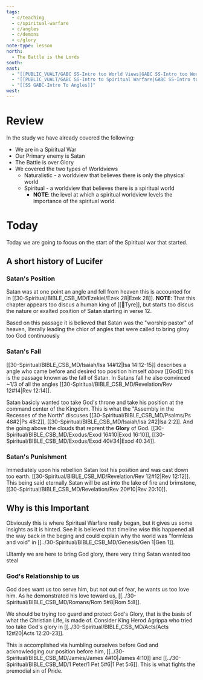 ```yaml
---
tags:
  - c/teaching
  - c/spiritual-warfare
  - c/angles
  - c/demons
  - c/glory
note-type: lesson
north:
  - The Battle is the Lords
south: 
east:
  - "[[PUBLIC_VUALT/GABC SS-Intro too World Views|GABC SS-Intro too World Views]]"
  - "[[PUBLIC_VUALT/GABC SS-Intro to Spiritual Warfare|GABC SS-Intro to Spiritual Warfare]]"
  - "[[SS GABC-Intro To Angles]]"
west:
---
```

# Review
In the study we have already covered the following:
- We are in a Spiritual War
- Our Primary enemy is Satan
- The Battle is over Glory
- We covered the two types of Worldviews
    - Naturalistic - a worldview that believes there is only the physical world
    - Spiritual - a worldview that believes there is a spiritual world
        - **NOTE**: the level at which a spiritual worldview levels the importance of the spiritual world.


# Today
Today we are going to focus on the start of  the Spiritual war that started.

## A short history of Lucifer

### Satan's Position

Satan was at one point an angle and fell from heaven this is accounted for in [[30-Spiritual/BIBLE_CSB_MD/Ezekiel/Ezek 28|Ezek 28]]. 
**NOTE**: That this chapter appears too discus a human king of [[📌Tyre]], but starts too discus the nature or exalted position of Satan starting in verse 12.

Based on this passage it is believed that Satan was the "worship pastor" of heaven, literally leading the chior of angles that were called to bring glroy too God continuously
### Satan's Fall

[[30-Spiritual/BIBLE_CSB_MD/Isaiah/Isa 14#12|Isa 14:12-15]] describes a angle who came before and desired too position himself *above* [[God]] this is the passage known as the fall of Satan. In Satans fall he also convinced ~1/3 of all the angles [[30-Spiritual/BIBLE_CSB_MD/Revelation/Rev 12#14|Rev 12:14]].

Satan basicly wanted too take God's throne and take his position at the command center of the Kingdom. This is what the "Assembly in the Recesses of the North" discuses [[30-Spiritual/BIBLE_CSB_MD/Psalms/Ps 48#2|Ps 48:2]], [[30-Spiritual/BIBLE_CSB_MD/Isaiah/Isa 2#2|Isa 2:2]]. And the going above the clouds that reprent the **Glory** of God. [[30-Spiritual/BIBLE_CSB_MD/Exodus/Exod 16#10|Exod 16:10]], [[30-Spiritual/BIBLE_CSB_MD/Exodus/Exod 40#34|Exod 40:34]].

### Satan's Punishment

Immediately upon his rebellion Satan lost his position and was cast down too earth. [[30-Spiritual/BIBLE_CSB_MD/Revelation/Rev 12#12|Rev 12:12]]. This being said eternally Satan will be ast into the lake of fire and brimstone, [[30-Spiritual/BIBLE_CSB_MD/Revelation/Rev 20#10|Rev 20:10]].

## Why is this Important

Obviously this is where Spiritual Warfare really began, but it gives us some insights as it is hinted.
See it is believed that timeline wise this happened all the way back in the beging and could explain why the world was "formless and void" in [[../30-Spiritual/BIBLE_CSB_MD/Genesis/Gen 1|Gen 1]]. 

Ultamly we are here to bring God glory, there very thing Satan wanted too steal

### God's Relationship to us
God does want us too serve him, but not out of fear, he wants us too love him. As he demonstrated his love toward us, [[../30-Spiritual/BIBLE_CSB_MD/Romans/Rom 5#8|Rom 5:8]].

We should be trying too guard and protect God's Glory, that is the basis of what the Christian Life, is made of. Consider King Herod Agrippa who tried too take God's glory in [[../30-Spiritual/BIBLE_CSB_MD/Acts/Acts 12#20|Acts 12:20-23]].

This is accomplished via humbling ourselves before God and acknowledging our position before him, [[../30-Spiritual/BIBLE_CSB_MD/James/James 4#10|James 4:10]] and [[../30-Spiritual/BIBLE_CSB_MD/1 Peter/1 Pet 5#6|1 Pet 5:6]]. This is what fights the premodial sin of Pride.


